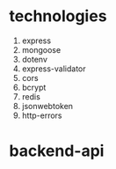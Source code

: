 # technologies

1. express
2. mongoose
3. dotenv
4. express-validator
5. cors
6. bcrypt
7. redis
8. jsonwebtoken
9. http-errors
# backend-api

